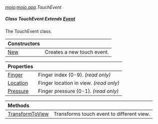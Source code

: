 _[mojo](../../modules/mojo/mojo-module.md):[mojo.app](../../modules/mojo/mojo-app.md).TouchEvent_
##### Class TouchEvent Extends [Event](../../modules/mojo/mojo-app-event.md)
The TouchEvent class.

| Constructors | |
|:---|:---|
| [New](mojo-app-touchevent-new.md) | Creates a new touch event. |

| Properties | |
|:---|:---|
| [Finger](mojo-app-touchevent-finger.md) | Finger index (0-9). _(read only)_ |
| [Location](mojo-app-touchevent-location.md) | Finger location in view. _(read only)_ |
| [Pressure](mojo-app-touchevent-pressure.md) | Finger pressure (0-1). _(read only)_ |

| Methods | |
|:---|:---|
| [TransformToView](mojo-app-touchevent-transformtoview.md) | Transforms touch event to different view. |
